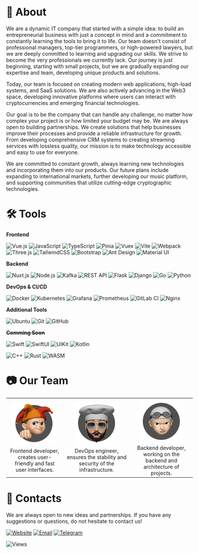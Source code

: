 # 🏢 About
We are a dynamic IT company that started with a simple idea: to build an entrepreneurial business with just a concept in mind and a commitment to constantly learning the tools to bring it to life. Our team doesn't consist of professional managers, top-tier programmers, or high-powered lawyers, but we are deeply committed to learning and upgrading our skills. We strive to become the very professionals we currently lack. Our journey is just beginning, starting with small projects, but we are gradually expanding our expertise and team, developing unique products and solutions.

Today, our team is focused on creating modern web applications, high-load systems, and SaaS solutions. We are also actively advancing in the Web3 space, developing innovative platforms where users can interact with cryptocurrencies and emerging financial technologies.

Our goal is to be the company that can handle any challenge, no matter how complex your project is or how limited your budget may be. We are always open to building partnerships. We create solutions that help businesses improve their processes and provide a reliable infrastructure for growth. From developing comprehensive CRM systems to creating streaming services with lossless quality, our mission is to make technology accessible and easy to use for everyone.

We are committed to constant growth, always learning new technologies and incorporating them into our products. Our future plans include expanding to international markets, further developing our music platform, and supporting communities that utilize cutting-edge cryptographic technologies.

# 🛠️ Tools  

**Frontend**  

![Vue.js](https://img.shields.io/badge/-Vue.js-4FC08D?logo=vue.js&logoColor=white&style=for-the-badge)
![JavaScript](https://img.shields.io/badge/-JavaScript-F7DF1E?logo=javascript&logoColor=black&style=for-the-badge)
![TypeScript](https://img.shields.io/badge/-TypeScript-007ACC?logo=typescript&logoColor=white&style=for-the-badge)
![Pinia](https://img.shields.io/badge/-Pinia-FFD700?logo=pinia&logoColor=black&style=for-the-badge)
![Vuex](https://img.shields.io/badge/-Vuex-41B883?logo=vue.js&logoColor=white&style=for-the-badge)
![Vite](https://img.shields.io/badge/-Vite-646CFF?logo=vite&logoColor=white&style=for-the-badge)
![Webpack](https://img.shields.io/badge/-Webpack-8DD6F9?logo=webpack&logoColor=black&style=for-the-badge)
![Three.js](https://img.shields.io/badge/-Three.js-000000?logo=three.js&logoColor=white&style=for-the-badge)
![TailwindCSS](https://img.shields.io/badge/-TailwindCSS-06B6D4?logo=tailwind-css&logoColor=white&style=for-the-badge)
![Bootstrap](https://img.shields.io/badge/-Bootstrap-7952B3?logo=bootstrap&logoColor=white&style=for-the-badge)
![Ant Design](https://img.shields.io/badge/-Ant%20Design-0170FE?logo=ant-design&logoColor=white&style=for-the-badge)
![Material UI](https://img.shields.io/badge/-Material%20UI-0081CB?logo=mui&logoColor=white&style=for-the-badge)

**Backend**  

![Nuxt.js](https://img.shields.io/badge/-Nuxt.js-00DC82?logo=nuxt.js&logoColor=white&style=for-the-badge)
![Node.js](https://img.shields.io/badge/-Node.js-339933?logo=node.js&logoColor=white&style=for-the-badge)
![Kafka](https://img.shields.io/badge/-Kafka-231F20?logo=apachekafka&logoColor=white&style=for-the-badge)
![REST API](https://img.shields.io/badge/REST-FF6F00?style=for-the-badge&logo=api&logoColor=white)
![Flask](https://img.shields.io/badge/-Flask-000000?logo=flask&logoColor=white&style=for-the-badge)
![Django](https://img.shields.io/badge/-Django-092E20?logo=django&logoColor=white&style=for-the-badge)
![Go](https://img.shields.io/badge/-Go-00ADD8?logo=go&logoColor=white&style=for-the-badge)
![Python](https://img.shields.io/badge/-Python-3776AB?logo=python&logoColor=white&style=for-the-badge)

**DevOps & CI/CD**  

![Docker](https://img.shields.io/badge/-Docker-2496ED?logo=docker&logoColor=white&style=for-the-badge)
![Kubernetes](https://img.shields.io/badge/-Kubernetes-326CE5?logo=kubernetes&logoColor=white&style=for-the-badge)
![Grafana](https://img.shields.io/badge/-Grafana-F46800?logo=grafana&logoColor=white&style=for-the-badge)
![Prometheus](https://img.shields.io/badge/-Prometheus-E6522C?logo=prometheus&logoColor=white&style=for-the-badge)
![GitLab CI](https://img.shields.io/badge/-GitLab%20CI-FCA121?logo=gitlab&logoColor=white&style=for-the-badge)
![Nginx](https://img.shields.io/badge/-Nginx-269539?logo=nginx&logoColor=white&style=for-the-badge)  

**Additional Tools**  

![Ubuntu](https://img.shields.io/badge/-Ubuntu-E95420?logo=ubuntu&logoColor=white&style=for-the-badge)
![Git](https://img.shields.io/badge/-Git-F05032?logo=git&logoColor=white&style=for-the-badge)
![GitHub](https://img.shields.io/badge/-GitHub-181717?logo=github&logoColor=white&style=for-the-badge)

**~~Comming Soon~~**

![Swift](https://img.shields.io/badge/Swift-F05138?style=for-the-badge&logo=swift&logoColor=white)
![SwiftUI](https://img.shields.io/badge/SwiftUI-2563EB?style=for-the-badge&logo=swift&logoColor=white)
![UIKit](https://img.shields.io/badge/UIKit-2A8DFF?style=for-the-badge&logo=apple&logoColor=white)
![Kotlin](https://img.shields.io/badge/Kotlin-0095D5?style=for-the-badge&logo=kotlin&logoColor=white)

![C++](https://img.shields.io/badge/C++-00599C?style=for-the-badge&logo=c%2B%2B&logoColor=white)
![Rust](https://img.shields.io/badge/Rust-000000?style=for-the-badge&logo=rust&logoColor=white)
![WASM](https://img.shields.io/badge/WASM-654FF0?style=for-the-badge&logo=webassembly&logoColor=white)

# 📷 Our Team

<table align="center">
  <tr>
    <td align="center">
      <img src="./Photo-1.png" alt="Image 1"><br>
      Frontend developer, creates user-friendly and fast user interfaces.
    </td>
    <td align="center">
      <img src="./Photo-2.png" alt="Image 2"><br>
      DevOps engineer, ensures the stability and security of the infrastructure.
    </td>
    <td align="center">
      <img src="./Photo-3.png" alt="Image 3"><br>
      Backend developer, working on the backend and architecture of projects.
    </td>
  </tr>
</table>

# 🤝 Contacts
We are always open to new ideas and partnerships. If you have any suggestions or questions, do not hesitate to contact us!

[![Website](https://img.shields.io/badge/Website-00A859?style=for-the-badge&logo=Arc&logoColor=white)](https://widelumen.ru)
[![Email](https://img.shields.io/badge/Email-D14836?style=for-the-badge&logo=gmail&logoColor=white)](mailto:info@widelumen.ru)
[![Telegram](https://img.shields.io/badge/Telegram-2CA5E0?style=for-the-badge&logo=telegram&logoColor=white)](https://t.me/mabykar)

![Views](https://komarev.com/ghpvc/?username=widelumen&style=for-the-badge)

